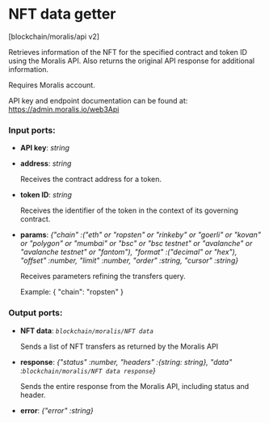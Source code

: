 # NFT data getter

[blockchain/moralis/api v2]

Retrieves information of the NFT for the specified contract and token ID using the Moralis API. Also returns the original API response for additional information.

Requires Moralis account.

API key and endpoint documentation can be found at:
https://admin.moralis.io/web3Api

### Input ports:

* __API key__: _string_



* __address__: _string_

    Receives the contract address for a token.



* __token ID__: _string_

    Receives the identifier of the token in the context of its governing contract.



* __params__: _{"chain" :("eth" or "ropsten" or "rinkeby" or "goerli" or "kovan" or "polygon" or "mumbai" or "bsc" or "bsc testnet" or "avalanche" or "avalanche testnet" or "fantom"), "format" :("decimal" or "hex"), "offset" :number, "limit" :number, "order" :string, "cursor" :string}_

    Receives parameters refining the transfers query.
    
    Example:
    {
      "chain": "ropsten"
    }



### Output ports:

* __NFT data__: _`blockchain/moralis/NFT data`_

    Sends a list of NFT transfers as returned by the Moralis API



* __response__: _{"status" :number, "headers" :{string: string}, "data" :`blockchain/moralis/NFT data response`}_

    Sends the entire response from the Moralis API, including status and header.



* __error__: _{"error" :string}_



